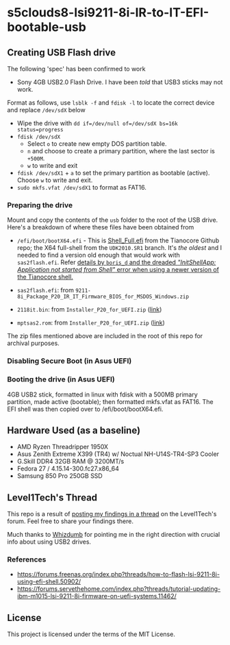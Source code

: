 # s5clouds8-lsi9211-8i-IR-to-IT-EFI-bootable-usb

## Creating USB Flash drive

The following 'spec' has been confirmed to work

- Sony 4GB USB2.0 Flash Drive.  I have been _told_ that USB3 sticks may not work.

Format as follows, use `lsblk -f` and `fdisk -l` to locate the correct device and replace `/dev/sdX` below

- Wipe the drive with `dd if=/dev/null of=/dev/sdX bs=16k status=progress`
- `fdisk /dev/sdX`
  - Select `o` to create new empty DOS partition table.
  - `n` and choose to create a primary partition, where the last sector is `+500M`.
  - `w` to write and exit
- `fdisk /dev/sdX1` + `a` to set the primary partition as bootable (active). Choose `w` to write and exit.
- `sudo mkfs.vfat /dev/sdX1` to format as FAT16.

### Preparing the drive

Mount and copy the contents of the `usb` folder to the root of the USB drive.  Here's a breakdown of where these files have been obtained from 

- `/efi/boot/bootX64.efi` - This is [Shell_Full.efi](https://github.com/tianocore/edk2/blob/UDK2010.SR1/EdkShellBinPkg/FullShell/X64/Shell_Full.efi) from the Tianocore Github repo; the X64 full-shell from the `UDK2010.SR1` branch.  It's _the oldest_ and I needed to find a version old enough that would work with `sas2flash.efi`.  Refer [details by `boris_d` and the dreaded _"InitShellApp: Application not started from Shell"_ error when using a newer version of the Tianocore shell.](https://forums.freenas.org/index.php?threads/how-to-flash-lsi-9211-8i-using-efi-shell.50902/)

- `sas2flash.efi`: from `9211-8i_Package_P20_IR_IT_Firmware_BIOS_for_MSDOS_Windows.zip` 
- `2118it.bin`: from `Installer_P20_for_UEFI.zip` ([link](https://docs.broadcom.com/docs/12350820))
- `mptsas2.rom`: from `Installer_P20_for_UEFI.zip` ([link](https://docs.broadcom.com/docs/12350530))

The zip files mentioned above are included in the root of this repo for archival purposes.

### Disabling Secure Boot (in Asus UEFI)

### Booting the drive (in Asus UEFI)


4GB USB2 stick, formatted in linux with fdisk with a 500MB primary partition, made active (bootable); then formatted mkfs.vfat as FAT16. The EFI shell was then copied over to /efi/boot/bootX64.efi.




## Hardware Used (as a baseline)

- AMD Ryzen Threadripper 1950X
- Asus Zenith Extreme X399 (TR4) w/ Noctual NH-U14S-TR4-SP3 Cooler
- G.Skill DDR4 32GB RAM @ 3200MT/s
- Fedora 27 / 4.15.14-300.fc27.x86_64
- Samsung 850 Pro 250GB SSD


## Level1Tech's Thread

This repo is a result of [posting my findings in a thread](https://forum.level1techs.com/t/asus-uefi-friendly-efi-usb-no-luck-flashing-lsi9211-8i-hba-from-ir-to-it/126344/6) on the Level1Tech's forum.  Feel free to share your findings there.

Much thanks to [Whizdumb](https://forum.level1techs.com/u/Whizdumb) for pointing me in the right direction with crucial info about using USB2 drives.

### References

- https://forums.freenas.org/index.php?threads/how-to-flash-lsi-9211-8i-using-efi-shell.50902/
- https://forums.servethehome.com/index.php?threads/tutorial-updating-ibm-m1015-lsi-9211-8i-firmware-on-uefi-systems.11462/

## License

This project is licensed under the terms of the MIT License.